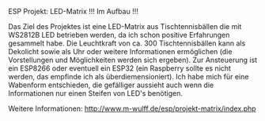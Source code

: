 ESP Projekt: LED-Matrix !!! Im Aufbau !!!

Das Ziel des Projektes ist eine LED-Matrix aus Tischtennisbällen die mit WS2812B LED betrieben werden, da ich schon positive Erfahrungen gesammelt habe. Die Leuchtkraft von ca. 300 Tischtennisbällen kann als Dekolicht sowie als Uhr oder weitere Informationen ermöglichen (die Vorstellungen und Möglichkeiten werden sich ergeben). Zur Ansteuerung ist ein ESP8266 oder eventuell ein ESP32 (ein Raspberry sollte es nicht werden, das empfinde ich als überdiemensioniert). Ich habe mich für eine Wabenform entschieden, die gefälliger aussieht auch wenn die Informationen nur einen Steifen von LED's benötigen.

Weitere Informationen:
http://www.m-wulff.de/esp/projekt-matrix/index.php
